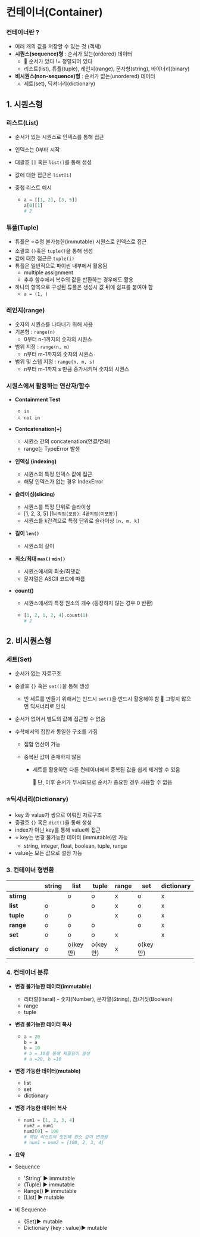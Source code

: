 # 컨테이너(Container)

### 컨테이너란 ?

- 여러 개의 값을 저장할 수 있는 것 (객체)
- **시퀀스(sequence)형** : 순서가 있는(ordered) 데이터
  - 📌 순서가 있다 != 정렬되어 있다
  - 리스트(list), 튜플(tuple), 레인지(range), 문자형(string), 바이너리(binary)
- **비시퀀스(non-sequence)형** : 순서가 없는(unordered) 데이터
  - 세트(set), 딕셔너리(dictionary)



## 1. 시퀀스형

### 리스트(List)

- 순서가 있는 시퀀스로 인덱스를 통해 접근

- 인덱스는 0부터 시작

- 대괄호 `[]` 혹은 `list()`를 통해 생성

- 값에 대한 접근은 `list[i]`

- 중첩 리스트 예시

  - ```python
    a = [[1, 2], [3, 5]]
    a[0][1]
    # 2
    ```



### 튜플(Tuple)

- 튜플은 ⭐수정 불가능한(immutable) 시퀀스로 인덱스로 접근
- 소괄호 `()`혹은 `tuple()`을 통해 생성
- 값에 대한 접근은 `tuple(i)`
- 튜플은 일반적으로 파이썬 내부에서 활용됨
  - multiple assignment
  - 추후 함수에서 복수의 값을 반환하는 경우에도 활용
- 하나의 항목으로 구성된 튜플은 생성시 값 뒤에 쉼표를 붙여야 함
  - `a = (1, )`



### 레인지(range)

- 숫자의 시퀀스를 나타내기 위해 사용
- 기본형 : `range(n)`
  - 0부터 n-1까지의 숫자의 시퀀스
- 범위 지정 : `range(n, m)`
  - n부터 m-1까지의 숫자의 시퀀스
- 범위 및 스텝 지정 : `range(n, m, s)`
  - n부터 m-1까지 s 만큼 증가시키며 숫자의 시퀀스



### 시퀀스에서 활용하는 연산자/함수

- **Containment Test**

  - `in`
  - `not in` 

- **Contcatenation(+)**

  - 시퀀스 간의 concatenation(연결/연쇄)
  - range는 TypeError 발생

- **인덱싱 (indexing)**

  - 시퀀스의 특정 인덱스 값에 접근
  - 해당 인덱스가 없는 경우 IndexError

- **슬라이싱(slicing)**

  - 시퀀스를 특정 단위로 슬라이싱
  - [1, 2, 3, 5] [1`시작점(포함)`: 4`끝지점(미포함)`]
  - 시퀀스를 k간격으로 특정 단위로 슬라이싱 `[n, m, k]`

- **길이 `len()`**

  - 시퀀스의 길이

- **최소/최대 `max()` `min()`**

  - 시퀀스에서의 최솟/최댓값
  - 문자열은 ASCII 코드에 따름

- **count()**

  - 시퀀스에서의 특정 원소의 개수 (등장하지 않는 경우 0 반환)

  - ```python
    [1, 2, 1, 2, 4].count(1)
    # 2
    ```



## 2. 비시퀀스형

### 세트(Set)

- 순서가 없는 자료구조

- 중괄호 `{}` 혹은 `set()`을 통해 생성

  - 빈 세트를 만들기 위해서는 반드시 `set()`을 반드시 활용해야 함 📌 그렇지 않으면 딕셔너리로 인식

- 순서가 없어서 별도의 값에 접근할 수 없음

- 수학에서의 집합과 동일한 구조를 가짐

  - 집합 연산이 가능

  - 중복된 값이 존재하지 않음

    - 세트를 활용하면 다른 컨테이너에서 중복된 값을 쉽게 제거할 수 있음

      📌 단, 이후 순서가 무시되므로 순서가 중요한 경우 사용할 수 없음



### ⭐딕셔너리(Dictionary)

- key 와 value가 쌍으로 이뤄진 자료구조
- 중괄호 `{}` 혹은 `dict()`을 통해 생성
- index가 아닌 key를 통해 value에 접근
- ⭐ key는 변경 불가능한 데이터 (immutable)만 가능
  - string, integer, float, boolean, tuple, range
- value는 모든 값으로 설정 가능



### 3. 컨테이너 형변환

|                | string | list     | tuple    | range | set      | dictionary |
| -------------- | ------ | -------- | -------- | ----- | -------- | ---------- |
| **stirng**     |        | o        | o        | x     | o        | x          |
| **list**       | o      |          | o        | x     | o        | x          |
| **tuple**      | o      | o        |          | x     | o        | x          |
| **range**      | o      | o        | o        |       | o        | x          |
| **set**        | o      | o        | o        | x     |          | x          |
| **dictionary** | o      | o(key만) | o(key만) | x     | o(key만) |            |



### 4. 컨테이너 분류

- **변경 불가능한 데이터(immutable)**

  - 리터럴(literal) - 숫자(Number), 문자열(String), 참/거짓(Boolean)
  - range
  - tuple

- **변경 불가능한 데이터 복사**

  - ```python
    a = 20
    b = a
    b = 10
    # b = 10을 통해 재할당이 발생
    # a =20, b =10
    ```



- **변경 가능한 데이터(mutable)**

  - list
  - set
  - dictionary

- **변경 가능한 데이터 복사**

  - ```python
    num1 = [1, 2, 3, 4]
    num2 = num1
    num2[0] = 100 
    # 해당 리스트의 첫번째 원소 값이 변경됨
    # num1 = num2 = [100, 2, 3, 4]
    ```

-  **요약**

  - Sequence
    - 'String' ▶ immutable
    - (Tuple) ▶ immutable
    - Range() ▶ immutable
    - [List] ▶ mutable
  - 비 Sequence
    - {Set}▶ mutable
    - Dictionary {key : value}▶ mutable
